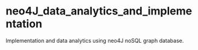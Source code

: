 # neo4J_data_analytics_and_implementation
Implementation and data analytics using neo4J noSQL graph database. 
